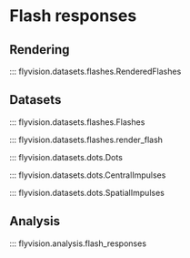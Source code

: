 # Flash responses

## Rendering

::: flyvision.datasets.flashes.RenderedFlashes

## Datasets

::: flyvision.datasets.flashes.Flashes

::: flyvision.datasets.flashes.render_flash

::: flyvision.datasets.dots.Dots

::: flyvision.datasets.dots.CentralImpulses

::: flyvision.datasets.dots.SpatialImpulses

## Analysis

::: flyvision.analysis.flash_responses
